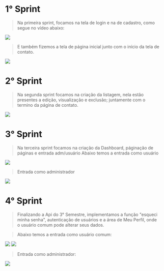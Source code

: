  # 1° Sprint
 > Na primeira sprint, focamos na tela de login e na de cadastro, como segue no vídeo abaixo:
 <p align="">
  <img src="https://github.com/TechForce-ADS/imagens/blob/main/video1.gif">
 </p>
 
 > E também fizemos a tela de página inicial junto com o início da tela de contato.
  <p align="">
  <img src="https://github.com/TechForce-ADS/imagens/blob/main/video2.gif">
 </p>
 
 # 2° Sprint
 > Na segunda sprint focamos na criação da listagem, nela estão presentes a edição, visualização e exclusão; juntamente com o termino da página de contato.
 <p align="">
 <img src="https://github.com/TechForce-ADS/imagens/blob/main/video3.gif">
 </p>
 
 # 3° Sprint
 > Na terceira sprint focamos na criação da Dashboard, páginação de páginas e entrada adm/usuário
 > Abaixo temos a entrada como usuário
 <p align="">
 <img src="https://github.com/TechForce-ADS/imagens/blob/main/video3s1.gif">
 </p>
 
 > Entrada como administrador
 <p align="">
 <img src="https://github.com/TechForce-ADS/imagens/blob/main/video3s2.gif">
 </p>
 
 # 4° Sprint
> Finalizando a Api do 3° Semestre, implementamos a função "esqueci minha senha", autenticação de usuários e a área de Meu Perfil, onde o usuário comum pode alterar seus dados.

> Abaixo temos a entrada como usuário comum:

<p align = "">
<img src = "https://github.com/TechForce-ADS/imagens/blob/main/videost4-video1.gif">

<img src = "https://github.com/TechForce-ADS/imagens/blob/main/videost4-video2.gif">

> Entrada como administrador:
<img src = "https://github.com/TechForce-ADS/imagens/blob/main/videost4-video3.gif">
 
 </p>
